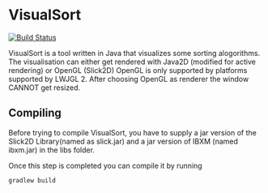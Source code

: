 VisualSort
==========
[![Build Status](https://travis-ci.org/HALive/VisualSort.svg)](https://travis-ci.org/HALive/VisualSort)

VisualSort is a tool written in Java that visualizes some sorting alogorithms.
The visualisation can either get rendered with Java2D (modified for active rendering) or OpenGL (Slick2D)
OpenGL is only supported by platforms supported by LWJGL 2. After choosing OpenGL as renderer the window CANNOT get resized.


Compiling
-------
Before trying to compile VisualSort, you have to supply a jar version of the Slick2D Library(named as slick.jar) and a jar version of IBXM (named ibxm.jar) in the libs folder.

Once this step is completed you can compile it by running

    gradlew build
